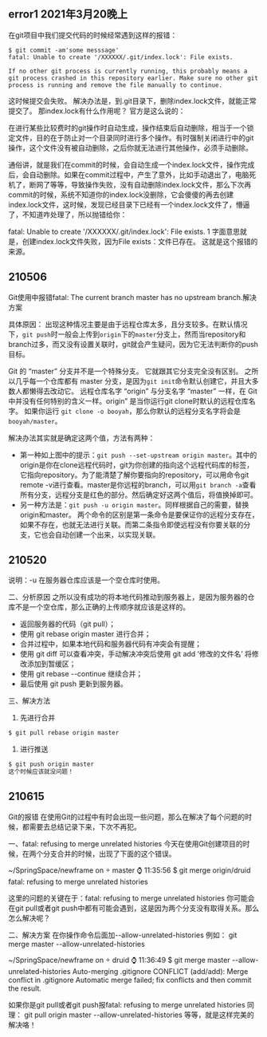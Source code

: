 ## error1 2021年3月20晚上

在git项目中我们提交代码的时候经常遇到这样的报错：

```git
$ git commit -am'some messsage'
fatal: Unable to create '/XXXXXX/.git/index.lock': File exists.

If no other git process is currently running, this probably means a
git process crashed in this repository earlier. Make sure no other git
process is running and remove the file manually to continue.
```

这时候提交会失败。
解决办法是，到.git目录下，删除index.lock文件，就能正常提交了。
那index.lock有什么作用呢？
官方是这么说的：

在进行某些比较费时的git操作时自动生成，操作结束后自动删除，相当于一个锁定文件，目的在于防止对一个目录同时进行多个操作。有时强制关闭进行中的git操作，这个文件没有被自动删除，之后你就无法进行其他操作，必须手动删除。

通俗讲，就是我们在commit的时候，会自动生成一个index.lock文件，操作完成后，会自动删除。如果在commit过程中，产生了意外，比如手动退出了，电脑死机了，断网了等等，导致操作失败，没有自动删除index.lock文件，那么下次再commit的时候，系统不知道你的index.lock没删除，它会傻傻的再去创建index.lock文件，这时候，发现已经目录下已经有一个index.lock文件了，懵逼了，不知道咋处理了，所以抛错给你：

fatal: Unable to create '/XXXXXX/.git/index.lock': File exists.
1
字面意思就是，创建index.lock文件失败，因为File exists：文件已存在。
这就是这个报错的来源。



##  210506
Git使用中报错fatal: The current branch master has no upstream branch.解决方案

具体原因： 出现这种情况主要是由于远程仓库太多，且分支较多。在默认情况下，`git push`时一般会上传到`origin`下的`master`分支上，然而当repository和branch过多，而又没有设置关联时，git就会产生疑问，因为它无法判断你的push目标。

Git 的 “master” 分支并不是一个特殊分支。 它就跟其它分支完全没有区别。 之所以几乎每一个仓库都有 master 分支，是因为`git init`命令默认创建它，并且大多数人都懒得去改动它。
远程仓库名字 “origin” 与分支名字 “master” 一样，在 Git 中并没有任何特别的含义一样。origin” 是当你运行git clone时默认的远程仓库名字。 如果你运行 `git clone -o booyah`，那么你默认的远程分支名字将会是 `booyah/master`。

解决办法其实就是确定这两个值，方法有两种：

- 第一种如上图中的提示：`git push --set-upstream origin master`。其中的origin是你在clone远程代码时，git为你创建的指向这个远程代码库的标签，它指向repository。为了能清楚了解你要指向的repository，可以用命令git remote -v进行查看。master是你远程的branch，可以用`git branch -a`查看所有分支，远程分支是红色的部分。然后确定好这两个值后，将值换掉即可。
- 另一种方法是：`git push -u origin master`。同样根据自己的需要，替换origin和master。
  两个命令的区别是第一条命令是要保证你的远程分支存在，如果不存在，也就无法进行关联。而第二条指令即使远程没有你要关联的分支，它也会自动创建一个出来，以实现关联。

## 210520

说明：-u 在服务器仓库应该是一个空仓库时使用。

二、分析原因 之所以没有成功的将本地代码推动到服务器上，是因为服务器的仓库不是一个空仓库，那么正确的上传顺序就应该是这样的。

- 返回服务器的代码（git pull）；
- 使用 git rebase origin master 进行合并；
- 合并过程中，如果本地代码和服务器代码有冲突会有提醒；
- 使用 git diff 可以查看冲突，手动解决冲突后使用 git add ‘修改的文件名’ 将修改添加到暂缓区；
- 使用 git rebase --continue 继续合并；
- 最后使用 git push 更新到服务器。

三、解决方法

1. 先进行合并

```bash
$ git pull rebase origin master
```

1. 进行推送

```bash
$ git push origin master   
这个时候应该就没问题！
```

## 210615

Git的报错
在使用Git的过程中有时会出现一些问题，那么在解决了每个问题的时候，都需要去总结记录下来，下次不再犯。

一、fatal: refusing to merge unrelated histories
今天在使用Git创建项目的时候，在两个分支合并的时候，出现了下面的这个错误。

~/SpringSpace/newframe on  master ⌚ 11:35:56
$ git merge origin/druid
fatal: refusing to merge unrelated histories

这里的问题的关键在于：fatal: refusing to merge unrelated histories
你可能会在git pull或者git push中都有可能会遇到，这是因为两个分支没有取得关系。那么怎么解决呢？

二、解决方案
在你操作命令后面加--allow-unrelated-histories
例如：
git merge master --allow-unrelated-histories

~/SpringSpace/newframe on  druid ⌚ 11:36:49
$ git merge master --allow-unrelated-histories
Auto-merging .gitignore
CONFLICT (add/add): Merge conflict in .gitignore
Automatic merge failed; fix conflicts and then commit the result.

如果你是git pull或者git push报fatal: refusing to merge unrelated histories
同理：
git pull origin master --allow-unrelated-histories
等等，就是这样完美的解决咯！